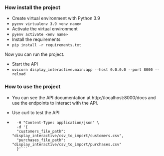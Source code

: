 ### How install the project

- Create virtual environment with Python 3.9
- ```pyenv virtualenv 3.9 <env name> ```
- Activate the virtual environment
- ```pyenv activate <env name>```
- Install the requirements
- ```pip install -r requirements.txt```

Now you can run the project.

- Start the API
- ```uvicorn display_interactive.main:app --host 0.0.0.0 --port 8000 --reload```


### How to use the project
- You can see the API documentation at http://localhost:8000/docs and use the endpoints to interact with the API.

- Use curl to test the API
- ```curl -X POST http://127.0.0.1:8000/import-csv \
    -H "Content-Type: application/json" \
    -d '{
    "customers_file_path": "display_interactive/csv_to_import/customers.csv",
    "purchases_file_path": "display_interactive/csv_to_import/purchases.csv"
    }'```